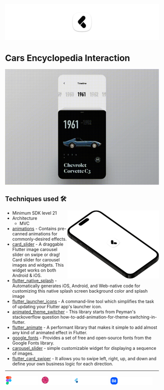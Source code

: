 
[<img src="screenshots/app_logo.png"/>](https://github.com/moha-b/Pretty-Ui/releases/tag/cars_encyclopedia)

# Cars Encyclopedia Interaction

![](screenshots/video.gif)

## Techniques used 🛠️

<img width="300" align="right" src="screenshots/logo.png" alt="preview" />

- Minimum SDK level 21
- Architecture
    - MVC
- [animations](https://pub.dev/packages/animations) - Contains pre-canned animations for commonly-desired effects.
- [card_slider](https://pub.dev/packages/card_slider) - A draggable Flutter image carousel slider on swipe or drag! Card slider for carousel images and widgets. This widget works on both Android & iOS.
- [flutter_native_splash](https://pub.dev/packages/flutter_native_splash) - Automatically generates iOS, Android, and Web-native code for customizing this native splash screen background color and splash image
- [flutter_launcher_icons](https://pub.dev/packages/flutter_launcher_icons) - A command-line tool which simplifies the task of updating your Flutter app's launcher icon.
- [animated_theme_switcher](https://pub.dev/packages/animated_theme_switcher) - This library starts from Peyman's stackoverflow question how-to-add-animation-for-theme-switching-in-flutter.
- [flutter_animate](https://pub.dev/packages/flutter_animate) - A performant library that makes it simple to add almost any kind of animated effect in Flutter.
- [google_fonts](https://pub.dev/packages/google_fonts) - Provides a set of free and open-source fonts from the Google Fonts library.
- [carousel_slider](https://pub.dev/packages/carousel_slider) - simple customizable widget for displaying a sequence of images.
- [flutter_card_swiper](https://pub.dev/packages/flutter_card_swiper) - It allows you to swipe left, right, up, and down and define your own business logic for each direction.


---

<img src="screenshots/figma_not_available.png" width="110"> [<img src="screenshots/dribbble.png" width="100">](https://dribbble.com/shots/5845145-Cars-Encyclopedia-Interaction) <img src="screenshots/flutter_ui_dev_not_available.png" width="120"> <img src="screenshots/behance_not_available.png" width="140">